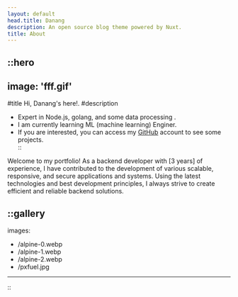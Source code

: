 ```yaml
---
layout: default
head.title: Danang
description: An open source blog theme powered by Nuxt.
title: About
---
```


::hero
---
image: 'fff.gif'
---
#title
Hi, Danang's here!.
#description
- Expert in Node.js, golang, and some data processing .
- I am currently learning ML (machine learning) Enginer.
- If you are interested, you can access my [GitHub](https://github.com/danangfir) account to see some projects.  
::

Welcome to my portfolio! As a backend developer with [3 years] of experience, I have contributed to the development of various scalable, responsive, and secure applications and systems. Using the latest technologies and best development principles, I always strive to create efficient and reliable backend solutions.  

::gallery
---
images:
  - /alpine-0.webp
  - /alpine-1.webp
  - /alpine-2.webp
  - /pxfuel.jpg
---
::
